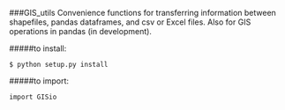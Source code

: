 ###GIS_utils
Convenience functions for transferring information between shapefiles, 
pandas dataframes, and csv or Excel files. Also for GIS operations
in pandas (in development).

#####to install:  
```
$ python setup.py install
```

#####to import:
```
import GISio
```
